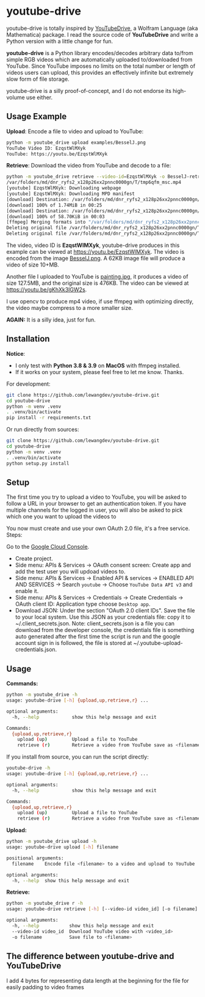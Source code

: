 # youtube-drive

youtube-drive is totally inspired by [YouTubeDrive](https://github.com/dzhang314/YouTubeDrive), a Wolfram Language (aka Mathematica) package. I read the source code of **YouTubeDrive** and write a Python version with a little change for fun.

**youtube-drive** is a Python library encodes/decodes arbitrary data to/from simple RGB videos which are automatically uploaded to/downloaded from YouTube. Since YouTube imposes no limits on the total number or length of videos users can upload, this provides an effectively infinite but extremely slow form of file storage.

youtube-drive is a silly proof-of-concept, and I do not endorse its high-volume use either.

## Usage Example

**Upload**: Encode a file to video and upload to YouTube:

```sh
python -m youtube_drive upload examples/BesselJ.png
YouTube Video ID: EzqstWlMXyk
YouTube: https://youtu.be/EzqstWlMXyk

```

**Retrieve**: Download the video from YouTube and decode to a file:

```sh
python -m youtube_drive retrieve --video-id=EzqstWlMXyk -o BesselJ-retrieved.png
/var/folders/md/dnr_ryfs2_x128p26xx2pnnc0000gn/T/tmp6qfm_msc.mp4
[youtube] EzqstWlMXyk: Downloading webpage
[youtube] EzqstWlMXyk: Downloading MPD manifest
[download] Destination: /var/folders/md/dnr_ryfs2_x128p26xx2pnnc0000gn/T/tmp6qfm_msc.f136.mp4
[download] 100% of 1.74MiB in 00:25
[download] Destination: /var/folders/md/dnr_ryfs2_x128p26xx2pnnc0000gn/T/tmp6qfm_msc.mp4.f140
[download] 100% of 58.70KiB in 00:03
[ffmpeg] Merging formats into "/var/folders/md/dnr_ryfs2_x128p26xx2pnnc0000gn/T/tmp6qfm_msc.mp4"
Deleting original file /var/folders/md/dnr_ryfs2_x128p26xx2pnnc0000gn/T/tmp6qfm_msc.f136.mp4 (pass -k to keep)
Deleting original file /var/folders/md/dnr_ryfs2_x128p26xx2pnnc0000gn/T/tmp6qfm_msc.mp4.f140 (pass -k to keep)
```

The video, video ID is **EzqstWlMXyk**, youtube-drive produces in this example can be viewed at https://youtu.be/EzqstWlMXyk. The video is encoded from the image [BesselJ.png](https://github.com/lewangdev/youtube-drive/blob/main/examples/BesselJ.png). A 62KB image file will produce a video of size 10+MB.

Another file I uploaded to YouTube is [painting.jpg](https://github.com/lewangdev/youtube-drive/blob/main/examples/painting.jpg), it produces a video of size 127.5MB, and the original size is 476KB. The video can be viewed at https://youtu.be/gKhXk3IGW2s.

I use opencv to produce mp4 video, if use ffmpeg with optimizing directly, the video maybe compress to a more smaller size.

**AGAIN:** It is a silly idea, just for fun.

## Installation

**Notice**:

- I only test with **Python 3.8 & 3.9** on **MacOS** with ffmpeg installed.
- If it works on your system, please feel free to let me know. Thanks.

For development:

```sh
git clone https://github.com/lewangdev/youtube-drive.git
cd youtube-drive
python -m venv .venv
. .venv/bin/activate
pip install -r requirements.txt
```

Or run directly from sources:

```sh
git clone https://github.com/lewangdev/youtube-drive.git
cd youtube-drive
python -m venv .venv
. .venv/bin/activate
python setup.py install
```

## Setup

The first time you try to upload a video to YouTube, you will be asked to follow a URL in your browser to get an authentication token. If you have multiple channels for the logged in user, you will also be asked to pick which one you want to upload the videos to

You now must create and use your own OAuth 2.0 file, it's a free service. Steps:

Go to the [Google Cloud Console](https://console.cloud.google.com/).

- Create project.
- Side menu: APIs & Services -> OAuth consent screen: Create app and add the test user you will updoad videos to.
- Side menu: APIs & Services -> Enabled API & services -> ENABLED API AND SERVICES -> Search `youtube` -> Choose `YouTube Data API v3` and enable it.
- Side menu: APIs & Services -> Credentials -> Create Credentials -> OAuth client ID: Application type choose `Desktop app`.
- Download JSON: Under the section "OAuth 2.0 client IDs". Save the file to your local system.
  Use this JSON as your credentials file: copy it to ~/.client_secrets.json.
  Note: client_secrets.json is a file you can download from the developer console, the credentials file is something auto generated after the first time the script is run and the google account sign in is followed, the file is stored at ~/.youtube-upload-credentials.json.

## Usage

**Commands:**

```sh
python -m youtube_drive -h
usage: youtube-drive [-h] {upload,up,retrieve,r} ...

optional arguments:
  -h, --help            show this help message and exit

Commands:
  {upload,up,retrieve,r}
    upload (up)         Upload a file to YouTube
    retrieve (r)        Retrieve a video from YouTube save as <filename>

```

If you install from source, you can run the script directly:

```sh
youtube-drive -h
usage: youtube-drive [-h] {upload,up,retrieve,r} ...

optional arguments:
  -h, --help            show this help message and exit

Commands:
  {upload,up,retrieve,r}
    upload (up)         Upload a file to YouTube
    retrieve (r)        Retrieve a video from YouTube save as <filename>

```

**Upload:**

```sh
python -m youtube_drive upload -h
usage: youtube-drive upload [-h] filename

positional arguments:
  filename    Encode file <filename> to a video and upload to YouTube

optional arguments:
  -h, --help  show this help message and exit

```

**Retrieve:**

```sh
python -m youtube_drive r -h
usage: youtube-drive retrieve [-h] [--video-id video_id] [-o filename]

optional arguments:
  -h, --help           show this help message and exit
  --video-id video_id  Download YouTube video with <video_id>
  -o filename          Save file to <filename>

```

## The difference between **youtube-drive** and **YouTubeDrive**

I add 4 bytes for representing data length at the beginning for the file for easily padding to video frames
